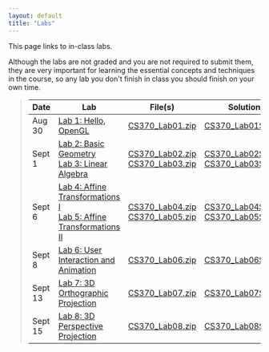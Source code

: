 ```yaml
---
layout: default
title: "Labs"
---
```


This page links to in-class labs.

Although the labs are not graded and you are not required to submit them, they are very important for learning the essential concepts and techniques in the course, so any lab you don't finish in class you should finish on your own time.

>  Date   | Lab | File(s) | Solution |
> ------- | --- | ------- | -------- |
> Aug 30  | [Lab 1: Hello, OpenGL](lab01.html) | [CS370_Lab01.zip](src/CS370_Lab01.zip) | [CS370_Lab01Sol.zip](sol/CS370_Lab01Sol.zip)
> Sept 1  | [Lab 2: Basic Geometry](lab02.html) <br /> [Lab 3: Linear Algebra](lab03.html)| [CS370_Lab02.zip](src/CS370_Lab02.zip) <br /> [CS370_Lab03.zip](src/CS370_Lab03.zip)| [CS370_Lab02Sol.zip](sol/CS370_Lab02Sol.zip) <br /> [CS370_Lab03Sol.zip](sol/CS370_Lab03Sol.zip)
> Sept 6  | [Lab 4: Affine Transformations I](lab04.html) <br /> [Lab 5: Affine Transformations II](lab05.html)| [CS370_Lab04.zip](src/CS370_Lab04.zip) <br /> [CS370_Lab05.zip](src/CS370_Lab05.zip)| [CS370_Lab04Sol.zip](sol/CS370_Lab04Sol.zip) <br /> [CS370_Lab05Sol.zip](sol/CS370_Lab05Sol.zip)
> Sept 8  | [Lab 6: User Interaction and Animation](lab06.html) | [CS370_Lab06.zip](src/CS370_Lab06.zip) | [CS370_Lab06Sol.zip](sol/CS370_Lab06Sol.zip)
> Sept 13 | [Lab 7: 3D Orthographic Projection](lab07.html) | [CS370_Lab07.zip](src/CS370_Lab07.zip) | [CS370_Lab07Sol.zip](sol/CS370_Lab07Sol.zip)
> Sept 15 | [Lab 8: 3D Perspective Projection](lab08.html) | [CS370_Lab08.zip](src/CS370_Lab08.zip) | [CS370_Lab08Sol.zip](sol/CS370_Lab08Sol.zip)

<!--
> Sept 20 | [Lab 9: Time-based Animation and Fonts](lab09.html) | [CS370_Lab09.zip](src/CS370_Lab09.zip) | [CS370_Lab09Sol.zip](sol/CS370_Lab09Sol.zip)
> Sept 22 | [Lab 10: Basic GLSL I - Using Shaders](lab10.html) | [CS370_Lab10.zip](src/CS370_Lab10.zip) | [CS370_Lab10Sol.zip](sol/CS370_Lab10Sol.zip)
> Sept 27 | [Lab 11: Basic GLSL II - Writing Shaders](lab11.html) | [CS370_Lab11.zip](src/CS370_Lab11.zip) | [CS370_Lab11Sol.zip](sol/CS370_Lab11Sol.zip)
> Oct 4   | [Lab 12: Basic Lighting](lab12.html) | [CS370_Lab12.zip](src/CS370_Lab12.zip) | [CS370_Lab12Sol.zip](sol/CS370_Lab12Sol.zip)
> Oct 6   | [Lab 13: Light Sources](lab13.html) | [CS370_Lab13.zip](src/CS370_Lab13.zip) | [CS370_Lab13Sol.zip](sol/CS370_Lab13Sol.zip)
> Oct 11  | [Lab 14: Recursive Subdivision](lab14.html) | [CS370_Lab14.zip](src/CS370_Lab14.zip) | [CS370_Lab14Sol.zip](sol/CS370_Lab14Sol.zip)
> Oct 13  | [Lab 15: Simple Shadows](lab15.html) | [CS370_Lab15.zip](src/CS370_Lab15.zip) | [CS370_Lab15Sol.zip](sol/CS370_Lab15Sol.zip)
> Oct 20  | [Lab 16: Scene Graphs](lab16.html) | [CS370_Lab16.zip](src/CS370_Lab16.zip) | [CS370_Lab16Sol.zip](sol/CS370_Lab16Sol.zip)
> Oct 25  | [Lab 17: Alpha Blending (Transparency)](lab17.html) | [CS370_Lab17.zip](src/CS370_Lab17.zip) | [CS370_Lab17Sol.zip](sol/CS370_Lab17Sol.zip)
> Nov 3   | [Lab 18: Billboarding](lab18.html) | [CS370_Lab18.zip](src/CS370_Lab18.zip) | [CS370_Lab18Sol.zip](sol/CS370_Lab18Sol.zip)
> Nov 8   | [Lab 19: Texture Mapping](lab19.html) | [CS370_Lab19.zip](src/CS370_Lab19.zip) | [CS370_Lab19Sol.zip](sol/CS370_Lab19Sol.zip)
> Nov 10  | [Lab 20: Environment Mapping](lab20.html) | [CS370_Lab20.zip](src/CS370_Lab20.zip) | [CS370_Lab20Sol.zip](sol/CS370_Lab20Sol.zip)
> Nov 15  | [Lab 21: Multitexturing](lab21.html) | [CS370_Lab21.zip](src/CS370_Lab21.zip) | [CS370_Lab21Sol.zip](sol/CS370_Lab21Sol.zip)
> Nov 17  | [Lab 22: Bumpmapping](lab22.html) | [CS370_Lab22.zip](src/CS370_Lab22.zip) | [CS370_Lab22Sol.zip](sol/CS370_Lab22Sol.zip)
> Nov 22  | [Lab Mobile: OpenGL-ES on Android](labmobile.html) | [CS370_LabMobile.zip](src/CS496_lab17.zip) |
-->